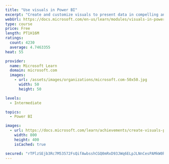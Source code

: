 ```yaml
---
title: "Use visuals in Power BI"
excerpt: "Create and customize visuals to present data in compelling and insightful ways."
webUrl: https://docs.microsoft.com/en-us/learn/modules/visuals-in-power-bi/
type: course
price: Free
length: PT1H16M
ratings:
  count: 4230
  average: 4.7463355
heat: 55

provider:
  name: Microsoft Learn
  domain: microsoft.com
  images:
    - url: /assets/images/organizations/microsoft.com-50x50.jpg
      width: 50
      height: 50

levels:
  - Intermediate

topics:
  - Power BI

images:
  - url: https://docs.microsoft.com/learn/achievements/create-visuals-power-bi-desktop-social.png
    width: 800
    height: 400
    isCached: true

secured: "rTPlzSEjb3Rc7M53572FsQifAwbsshCGQ0mRxD93JWq6ELpJLNnCesPAMkW0hdobApGR8LQNmlIW1kjPvFACNqzKk73fPP/yLzt2rrRxjXy+oRhJesbNrNC/IL6iDxg/1b9+x/8kHNeAXhUCB29N9PRr1Dj5NBs0PAUk0K23SfIPYLBnN0N9TTUpQDyq3hS2Cmmul1A6ak2JmrdMIQO17Ch1ScRI4FPdLhhjDcjbVbOKXjvwq6pvzcwcx7iwSMRCH8i5SeIemBygTNDCZMrA3+TkXzdAIpnzyNvPmd+7/9J5YunOyk5z/fW2mFHzhNbQo5nPrGTvVYu0z23TJtM2pj3RlbkZjHvVcDHLZKORk8hI4EYkt04jMsLFeVAbEx3MCqKuyZrqsEGGFcqFZmoWPkzlGHknxwBaj2jFCNkB2Ys=;X58tuqmxIuvih+sOxnSArQ=="
---
```


